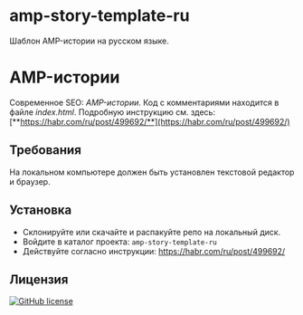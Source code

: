 # amp-story-template-ru
Шаблон AMP-истории на русском языке.

# AMP-истории 
Современное SEO: *AMP-истории*. Код с комментариями находится в файле *index.html*. Подробную инструкцию см. здесь: [**https://habr.com/ru/post/499692/**](https://habr.com/ru/post/499692/)

## Требования
На локальном компьютере должен быть установлен текстовой редактор и браузер. 

## Установка
* Склонируйте или скачайте и распакуйте репо на локальный диск.
* Войдите в каталог проекта: `amp-story-template-ru`
* Действуйте согласно инструкции: https://habr.com/ru/post/499692/

## Лицензия
[![GitHub license](https://img.shields.io/github/license/stmike/amp-story-template-ru)](https://github.com/stmike/amp-story-template-ru/blob/master/LICENSE)

